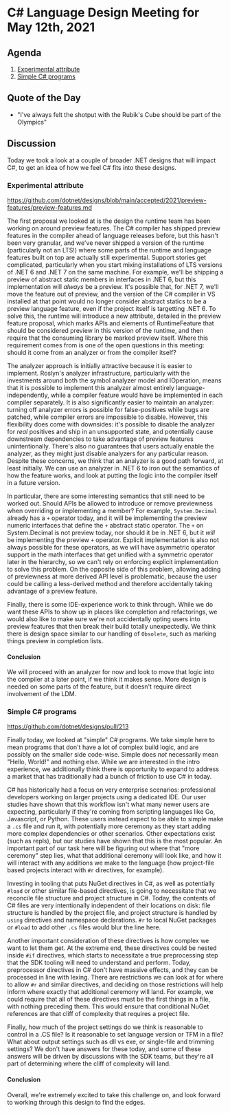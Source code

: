 # C# Language Design Meeting for May 12th, 2021

## Agenda

1. [Experimental attribute](#experimental-attribute)
2. [Simple C# programs](#simple-c-programs)

## Quote of the Day

- "I've always felt the shotput with the Rubik's Cube should be part of the Olympics"

## Discussion

Today we took a look at a couple of broader .NET designs that will impact C#, to get an idea of how we feel C# fits into these designs.

### Experimental attribute

https://github.com/dotnet/designs/blob/main/accepted/2021/preview-features/preview-features.md

The first proposal we looked at is the design the runtime team has been working on around preview features. The C# compiler has shipped
preview features in the compiler ahead of language releases before, but this hasn't been very granular, and we've never shipped a version
of the runtime (particularly not an LTS!) where some parts of the runtime and language features built on top are actually still experimental.
Support stories get complicated, particularly when you start mixing installations of LTS versions of .NET 6 and .NET 7 on the same machine.
For example, we'll be shipping a preview of abstract static members in interfaces in .NET 6, but this implementation will _always_ be a
preview. It's possible that, for .NET 7, we'll move the feature out of preview, and the version of the C# compiler in VS installed at that
point would no longer consider abstract statics to be a preview language feature, even if the project itself is targetting .NET 6. To solve
this, the runtime will introduce a new attribute, detailed in the preview feature proposal, which marks APIs and elements of RuntimeFeature
that should be considered preview in this version of the runtime, and then require that the consuming library be marked preview itself.
Where this requirement comes from is one of the open questions in this meeting: should it come from an analyzer or from the compiler itself?

The analyzer approach is initially attractive because it is easier to implement. Roslyn's analyzer infrastructure, particularly with the
investments around both the symbol analyzer model and IOperation, means that it is possible to implement this analyzer almost entirely
language-independently, while a compiler feature would have be implemented in each compiler separately. It is also significantly easier to
maintain an analyzer: turning off analyzer errors is possible for false-positives while bugs are patched, while compiler errors are impossible
to disable. However, this flexibility does come with downsides: it's possible to disable the analyzer for _real_ positives and ship in an
unsupported state, and potentially cause downstream dependencies to take advantage of preview features unintentionally. There's also no
guarantees that users actually enable the analyzer, as they might just disable analyzers for any particular reason. Despite these concerns,
we think that an analyzer is a good path forward, at least initially. We can use an analyzer in .NET 6 to iron out the semantics of how the
feature works, and look at putting the logic into the compiler itself in a future version.

In particular, there are some interesting semantics that still need to be worked out. Should APIs be allowed to introduce or remove previewness
when overriding or implementing a member? For example, `System.Decimal` already has a `+` operator today, and it will be implementing the
preview numeric interfaces that define the `+` abstract static operator. The `+` on System.Decimal is not preview today, nor should it be in
.NET 6, but it _will_ be implementing the preview `+` operator. Explicit implementation is also not always possible for these operators, as
we will have asymmetric operator support in the math interfaces that get unified with a symmetric operator later in the hierarchy, so we
can't rely on enforcing explicit implementation to solve this problem. On the opposite side of this problem, allowing adding of previewness
at more derived API level is problematic, because the user could be calling a less-derived method and therefore accidentally taking advantage
of a preview feature.

Finally, there is some IDE-experience work to think through. While we do want these APIs to show up in places like completion and refactorings,
we would also like to make sure we're not accidentally opting users into preview features that then break their build totally unexpectedly. We
think there is design space similar to our handling of `Obsolete`, such as marking things preview in completion lists.

#### Conclusion

We will proceed with an analyzer for now and look to move that logic into the compiler at a later point, if we think it makes sense. More
design is needed on some parts of the feature, but it doesn't require direct involvement of the LDM.

### Simple C# programs

https://github.com/dotnet/designs/pull/213

Finally today, we looked at "simple" C# programs. We take simple here to mean programs that don't have a lot of complex build logic, and are
possibly on the smaller side code-wise. Simple does _not_ necessarily mean "Hello, World!" and nothing else. While we are interested in the
intro experience, we additionally think there is opportunity to expand to address a market that has traditionally had a bunch of friction to
use C# in today.

C# has historically had a focus on very enterprise scenarios: professional developers working on larger projects using a dedicated IDE. Our
user studies have shown that this workflow isn't what many newer users are expecting, particularly if they're coming from scripting languages
like Go, Javascript, or Python. These users instead expect to be able to simple make a `.cs` file and run it, with potentially more ceremony
as they start adding more complex dependencies or other scenarios. Other expectations exist (such as repls), but our studies have shown that
this is the most popular. An important part of our task here will be figuring out where that "more ceremony" step lies, what that additional
ceremony will look like, and how it will interact with any additions we make to the language (how project-file based projects interact with
`#r` directives, for example).

Investing in tooling that puts NuGet directives in C#, as well as potentially `#load` or other similar file-based directives, is going to
necessitate that we reconcile file structure and project structure in C#. Today, the contents of C# files are very intentionally independent
of their locations on disk: file structure is handled by the project file, and project structure is handled by `using` directives and
namespace declarations. `#r` to local NuGet packages or `#load` to add other `.cs` files would blur the line here.

Another important consideration of these directives is how complex we want to let them get. At the extreme end, these directives could be
nested inside `#if` directives, which starts to necessitate a true preprocessing step that the SDK tooling will need to understand and perform.
Today, preprocessor directives in C# don't have massive effects, and they can be processed in line with lexing. There are restrictions we can
look at for where to allow `#r` and similar directives, and deciding on those restrictions will help inform where exactly that additional
ceremony will land. For example, we could require that all of these directives must be the first things in a file, with nothing preceding
them. This would ensure that conditional NuGet references are that cliff of complexity that requires a project file.

Finally, how much of the project settings do we think is reasonable to control in a .CS file? Is it reasonable to set language version or TFM
in a file? What about output settings such as dll vs exe, or single-file and trimming settings? We don't have answers for these today, and
some of these answers will be driven by discussions with the SDK teams, but they're all part of determining where the cliff of complexity
will land.

#### Conclusion

Overall, we're extremely excited to take this challenge on, and look forward to working through this design to find the edges.
